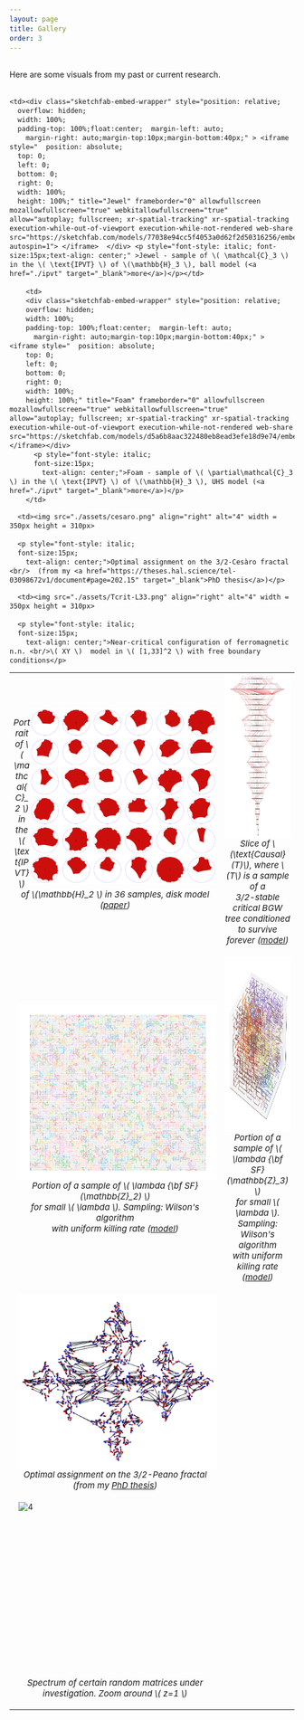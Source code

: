```yaml
---
layout: page
title: Gallery
order: 3
---
```

<br/>
Here are some visuals from my past or current research.
<br/>
<br/>

<table>
  <tr>

    <td><div class="sketchfab-embed-wrapper" style="position: relative;
      overflow: hidden;
      width: 100%;
      padding-top: 100%;float:center;  margin-left: auto;
        margin-right: auto;margin-top:10px;margin-bottom:40px;" > <iframe style="  position: absolute;
      top: 0;
      left: 0;
      bottom: 0;
      right: 0;
      width: 100%;
      height: 100%;" title="Jewel" frameborder="0" allowfullscreen mozallowfullscreen="true" webkitallowfullscreen="true" allow="autoplay; fullscreen; xr-spatial-tracking" xr-spatial-tracking execution-while-out-of-viewport execution-while-not-rendered web-share src="https://sketchfab.com/models/77038e94cc5f4053a0d62f2d50316256/embed?autospin=1"> </iframe>  </div> <p style="font-style: italic; font-size:15px;text-align: center;" >Jewel - sample of \( \mathcal{C}_3 \) in the \( \text{IPVT} \) of \(\mathbb{H}_3 \), ball model (<a href="./ipvt" target="_blank">more</a>)</p></td>

        <td>
        <div class="sketchfab-embed-wrapper" style="position: relative;
        overflow: hidden;
        width: 100%;
        padding-top: 100%;float:center;  margin-left: auto;
          margin-right: auto;margin-top:10px;margin-bottom:40px;" > <iframe style="  position: absolute;
        top: 0;
        left: 0;
        bottom: 0;
        right: 0;
        width: 100%;
        height: 100%;" title="Foam" frameborder="0" allowfullscreen mozallowfullscreen="true" webkitallowfullscreen="true" allow="autoplay; fullscreen; xr-spatial-tracking" xr-spatial-tracking execution-while-out-of-viewport execution-while-not-rendered web-share src="https://sketchfab.com/models/d5a6b8aac322480eb8ead3efe18d9e74/embed"> </iframe></div>
          <p style="font-style: italic;
          font-size:15px;
            text-align: center;">Foam - sample of \( \partial\mathcal{C}_3 \) in the \( \text{IPVT} \) of \(\mathbb{H}_3 \), UHS model (<a href="./ipvt" target="_blank">more</a>)</p>
        </td>
   </tr>
   <tr>
   <td><img src="./assets/portrait_C2.png" align="right" alt="4" width = 330px height = 310px>

   <p style="font-style: italic;
   font-size:15px;
     text-align: center;">Portrait of \( \mathcal{C}_2 \) in the \( \text{IPVT} \) of \(\mathbb{H}_2 \) in 36 samples, disk model (<a href="https://arxiv.org/abs/2303.16831" target="_blank">paper</a>)</p>
 </td>
   <td><img src="./assets/causal.png" align="right" alt="4" width = 350px height = 290px>

   <p style="font-style: italic;
   font-size:15px;
     text-align: center;">Slice of \(\text{Causal}(T)\), where \(T\) is a sample of a  <br/> 3/2-stable critical BGW tree conditioned to survive  <br/> forever (<a href="https://arxiv.org/abs/1710.03137" target="_blank">model</a>)</p>
 </td>

   </tr>
   <tr>
   <td><img src="./assets/minusllarge_Z2_200x200.png" align="right" alt="4" width = 350px height = 310px>

   <p style="font-style: italic;
   font-size:15px;
     text-align: center;">Portion of a sample of \( \lambda {\bf SF}(\mathbb{Z}_2) \) <br/> for small \( \lambda \). Sampling: Wilson's algorithm <br/>  with uniform killing rate (<a href="https://arxiv.org/abs/2403.11740" target="_blank">model</a>)</p>
  </td>
<td><img src="./assets/lsfz3.png" align="right" alt="4" width = 350px height = 310px>

<p style="font-style: italic;
font-size:15px;
  text-align: center;">Portion of a sample of \( \lambda {\bf SF}(\mathbb{Z}_3) \) <br/> for small \( \lambda \). Sampling: Wilson's algorithm <br/> with uniform killing rate (<a href="https://arxiv.org/abs/2403.11740" target="_blank">model</a>)</p>
</td>
<!--<td><img src="./assets/brownianloop-n8192.png" align="right" alt="4" width = 350px height = 310px>

<p style="font-style: italic;
font-size:15px;
  text-align: center;">Optimal assignment on a \( 2d \) <br/> Brownian loop rooted at the origin. <br/> \(2^{13} \) points of each color</p>
</td>-->
  </tr>
   <tr>


      <td><img src="./assets/cesaro.png" align="right" alt="4" width = 350px height = 310px>

      <p style="font-style: italic;
      font-size:15px;
        text-align: center;">Optimal assignment on the 3/2-Cesàro fractal <br/>  (from my <a href="https://theses.hal.science/tel-03098672v1/document#page=202.15" target="_blank">PhD thesis</a>)</p>
  </td>
  <td><img src="./assets/peano.png" align="right" alt="4" width = 350px height = 310px>

  <p style="font-style: italic;
  font-size:15px;
    text-align: center;">Optimal assignment on the 3/2-Peano fractal <br/> (from my <a href="https://theses.hal.science/tel-03098672v1/document#page=202.15" target="_blank">PhD thesis</a>)</p>
</td>
  </tr>
   <tr>


      <td><img src="./assets/Tcrit-L33.png" align="right" alt="4" width = 350px height = 310px>

      <p style="font-style: italic;
      font-size:15px;
        text-align: center;">Near-critical configuration of ferromagnetic n.n. <br/>\( XY \)  model in \( [1,33]^2 \) with free boundary conditions</p>
  </td>
  <td><img src="./assets/quasi_N6.gif" align="right" alt="4" width = 350px height = 310px>

  <p style="font-style: italic;
  font-size:15px;
    text-align: center;">Spectrum of certain random matrices under investigation. Zoom around \( z=1 \)</p>
</td>
  </tr>

</table>


<!--
My contributions so far have focused on ideal Poisson-Voronoi tessellations, local limits of massive spanning forests, Gibbs measures and specifications, renormalisation group for spin systems, random assignment problems and extensions.

For non-technical introductions to these topics see:
- [ideal Poisson-Voronoi tessellations]({{ site.baseurl }}ipvt)
- [local limits of massive spanning forests]({{ site.baseurl }}scientific-interests) (<i class="fa fa-wrench" aria-hidden="true"></i>...)
- [Gibbs measures and specifications, renormalisation group]({{ site.baseurl }}scientific-interests) (<i class="fa fa-wrench" aria-hidden="true"></i>...)
- [random assignment problems and extensions]({{ site.baseurl }}scientific-interests) (<i class="fa fa-wrench" aria-hidden="true"></i>...)

For my publication list, see [here]({{ site.baseurl }}publications).<br/>
For a list of delivered or upcoming talks, see [here]({{ site.baseurl }}talks).

# Gallery
-->
